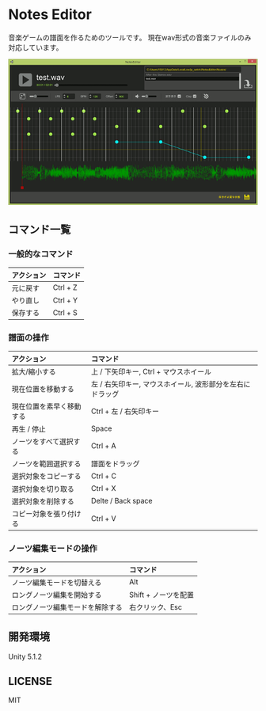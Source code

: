 # Notes Editor
音楽ゲームの譜面を作るためのツールです。
現在wav形式の音楽ファイルのみ対応しています。

![screenshot](screenshot.png)

## コマンド一覧
### 一般的なコマンド
| アクション | コマンド |
|:-----------|:------------|
| 元に戻す     |   Ctrl + Z    |
| やり直し     |   Ctrl + Y    |
| 保存する     |   Ctrl + S    |

### 譜面の操作
| アクション | コマンド |
|:-----------|:------------|
| 拡大/縮小する | 上 / 下矢印キー, Ctrl + マウスホイール |
| 現在位置を移動する | 左 / 右矢印キー, マウスホイール, 波形部分を左右にドラッグ |
| 現在位置を素早く移動する | Ctrl + 左 / 右矢印キー |
| 再生 / 停止 | Space |
| ノーツをすべて選択する | Ctrl + A |
| ノーツを範囲選択する    |     譜面をドラッグ   |
| 選択対象をコピーする    |    Ctrl + C     |
| 選択対象を切り取る     |   Ctrl + X    |
| 選択対象を削除する | Delte / Back space |
| コピー対象を張り付ける       |     Ctrl + V     |

### ノーツ編集モードの操作
| アクション | コマンド |
|:-----------|:------------|
| ノーツ編集モードを切替える | Alt |
| ロングノーツ編集を開始する      |      Shift + ノーツを配置    |
| ロングノーツ編集モードを解除する      |   右クリック、Esc    |

## 開発環境
Unity 5.1.2

## LICENSE
MIT
